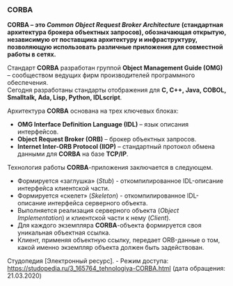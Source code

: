 ### CORBA
**CORBA – это *Common Object Request Broker Architecture* (стандартная архитектура брокера объектных запросов), обозначающая открытую, независимую от поставщика архитектуру и инфраструктуру, позволяющую использовать различные приложения для совместной работы в сетях.**

Стандарт **CORBA** разработан группой **Object Management Guide (OMG)** – сообществом ведущих фирм производителей программного обеспечения.  
Сегодня разработаны стандарты отображения для **C, C++, Java, COBOL, Smalltalk, Ada, Lisp, Python, IDLscript**.  

Архитектура **CORBA** основана на трех ключевых блоках:

* **OMG Interface Definition Language (IDL)** – язык описания интерфейсов.  
* **Object Request Broker (ORB)** – брокер объектных запросов.  
* **Internet Inter-ORB Protocol (IIOP)** – стандартный протокол обмена данными для **CORBA** на базе **TCP/IP**.

Технология работы **CORBA**-приложения заключается в следующем.

* Формируется «заглушка» (*Stub*) - откомпилированное IDL-описание интерфейса клиентской части.  
* Формируется «скелет» (*Skeleton*) - откомпилированное IDL-описание интерфейса серверного объекта.  
* Выполняется реализация серверного объекта (*Object Implementation*) и клиентской части к нему (*Client*).  
* Для каждого экземпляра **CORBA**-объекта формируется своя уникальная объектная ссылка.  
* Клиент, применяя объектную ссылку, передает ORB-данные о том, какой именно экземпляр объекта должен быть задействован. 

Студопедия [Электронный ресурс]. - Режим доступа: https://studopedia.ru/3_165764_tehnologiya-CORBA.html (дата обращения: 21.03.2020)
